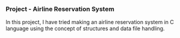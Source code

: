 ### Project - Airline Reservation System
In this project, I have tried making an airline reservation system in C language using the concept of structures and data file handling.
